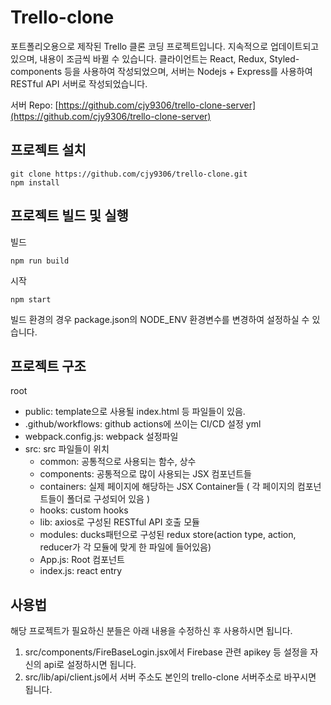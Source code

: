# Trello-clone
포트폴리오용으로 제작된 Trello 클론 코딩 프로젝트입니다.
지속적으로 업데이트되고 있으며, 내용이 조금씩 바뀔 수 있습니다.
클라이언트는 React, Redux, Styled-components 등을 사용하여 작성되었으며, 서버는 Nodejs + Express를 사용하여 RESTful API 서버로 작성되었습니다.

서버 Repo: [https://github.com/cjy9306/trello-clone-server](https://github.com/cjy9306/trello-clone-server)


## 프로젝트 설치
```
git clone https://github.com/cjy9306/trello-clone.git
npm install
```

## 프로젝트 빌드 및 실행
빌드
```
npm run build
```

시작
```
npm start
```
빌드 환경의 경우 package.json의 NODE_ENV 환경변수를 변경하여 설정하실 수 있습니다.

## 프로젝트 구조
root
 - public: template으로 사용될 index.html 등 파일들이 있음.
 - .github/workflows: github actions에 쓰이는 CI/CD 설정 yml 
 - webpack.config.js: webpack 설정파일
 - src: src 파일들이 위치
   - common: 공통적으로 사용되는 함수, 상수
   - components: 공통적으로 많이 사용되는 JSX 컴포넌트들
   - containers: 실제 페이지에 해당하는 JSX Container들 ( 각 페이지의 컴포넌트들이 폴더로 구성되어 있음 )
   - hooks: custom hooks
   - lib: axios로 구성된 RESTful API 호출 모듈
   - modules: ducks패턴으로 구성된 redux store(action type, action, reducer가 각 모듈에 맞게 한 파일에 들어있음)
   - App.js: Root 컴포넌트
   - index.js: react entry
 
  

## 사용법
해당 프로젝트가 필요하신 분들은 아래 내용을 수정하신 후 사용하시면 됩니다.
1. src/components/FireBaseLogin.jsx에서 Firebase 관련 apikey 등 설정을 자신의 api로 설정하시면 됩니다.
2. src/lib/api/client.js에서 서버 주소도 본인의 trello-clone 서버주소로 바꾸시면 됩니다.

